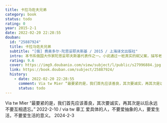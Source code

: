 ```yaml
---
title: 卡拉马佐夫兄弟
category: book
status: todo
rating: 0
year: 2015-2-1
date: 2022-02-20 22:28:55
douban:
  id: "25887924"
  title: 卡拉马佐夫兄弟
  subtitle: "[俄] 费奥多尔·陀思妥耶夫斯基 / 2015 / 上海译文出版社"
  intro: 本书系俄国大作家陀思妥耶夫斯基代表作之一。小说通过一桩真实的弑父案，描写老卡拉马佐夫同三个儿子即两代人之间的尖锐冲突。老卡拉马佐夫贪婪好色，独占妻子留给儿子们的遗产，并与长子德米特里为一个风流女子争风吃醋。一天黑夜，德米特里疑心自己的情人去跟老头儿幽会，便闯入家园，一怒之下，差点儿把老头儿砸死。他仓皇逃离后，躲在暗中装病的老卡拉马佐夫的私生子斯乜尔加科夫，悄然杀死老爷，造成了一桩震惊全俄的扑朔迷离的血案，从而引发了一连串惊心动魄的事件。作品展示一个错综复杂的社会家庭、道德和人性的悲剧主题，体现了作家一生的最高艺术成就。
  rating: 9.6
  cover: https://img9.doubanio.com/view/subject/l/public/s27996884.jpg
  link: https://book.douban.com/subject/25887924/
  history:
    - date: 2022-02-20 22:28:55
      comment: Via tw Mier “最要紧的是，我们首先应该善良，其次要诚实，再其次是以后永远不要互相遗忘。”
      status: todo
---
```


Via tw Mier “最要紧的是，我们首先应该善良，其次要诚实，再其次是以后永远不要互相遗忘。” 2022-2-10 / via tw 章工 爱具体的人，不要爱抽象的人，要爱生活，不要爱生活的意义。 2024-2-3